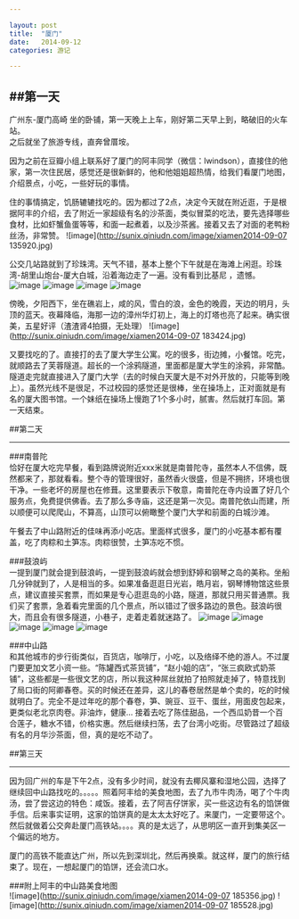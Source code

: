 ```yaml
---

layout: post
title:  "厦门"  
date:   2014-09-12 
categories: 游记

---
```



##第一天  
---   

广州东-厦门高崎
坐的卧铺，第一天晚上上车，刚好第二天早上到，略破旧的火车站。  
之后就坐了旅游专线，直奔曾厝垵。  


因为之前在豆瓣小组上联系好了厦门的阿丰同学（微信：lwindson），直接住的他家，第一次住民居，感觉还是很新鲜的，他和他姐姐超热情，给我们看厦门地图，介绍景点，小吃，一些好玩的事情。

住的事情搞定，饥肠辘辘找吃的。因为都过了2点，决定今天就在附近逛，于是根据阿丰的介绍，去了附近一家超级有名的沙茶面，类似冒菜的吃法，要先选择哪些食材，比如虾蟹鱼蛋等等，和面一起煮着，以及沙茶酱。接着又去了对面的老鸭粉丝汤，非常赞。
![image](http://sunix.qiniudn.com/image/xiamen2014-09-07 135920.jpg)

公交几站路就到了珍珠湾。天气不错，基本上整个下午就是在海滩上闲逛。珍珠湾-胡里山炮台-厦大白城，沿着海边走了一遍。没有看到比基尼
，遗憾。
![image](http://sunix.qiniudn.com/image/xiamenIMG_0102.JPG)
![image](http://sunix.qiniudn.com/image/xiamenIMG_0109.JPG)
![image](http://sunix.qiniudn.com/image/xiamenIMG_0113.JPG)
![image](http://sunix.qiniudn.com/image/xiamenIMG_0134.JPG)


傍晚，夕阳西下，坐在礁岩上，咸的风，雪白的浪，金色的晚霞，天边的明月，头顶的蓝天。夜幕降临，海那一边的漳州华灯初上，海上的灯塔也亮了起来。确实很美，五星好评（渣渣肾4拍摄，无处理）
![image](http://sunix.qiniudn.com/image/xiamen2014-09-07 183424.jpg)

又要找吃的了。直接打的去了厦大学生公寓。吃的很多，街边摊，小餐馆。吃完，就顺路去了芙蓉隧道。超长的一个涂鸦隧道，里面都是厦大学生的涂鸦，非常酷。隧道走完就直接进入了厦门大学（去的时候白天厦大是不对外开放的，只能等到晚上）。虽然光线不是很足，不过校园的感觉还是很棒，坐在操场上，正对面就是有名的厦大图书馆。一个妹纸在操场上慢跑了1个多小时，腻害。然后就打车回。第一天结束。

##第二天  

---

###南普陀  
恰好在厦大吃完早餐，看到路牌说附近xxx米就是南普陀寺，虽然本人不信佛，既然都来了，那就看看。整个寺的管理很好，虽然香火很盛，但是不拥挤，环境也很干净。一些老坏的房屋也在修葺。这里要表示下敬意，南普陀在寺内设置了好几个服务点，免费提供佛香。去了那么多寺庙，这还是第一次见。南普陀依山而建，所以顺便可以爬爬山，不算高，山顶可以俯瞰整个厦门大学和前面的白城沙滩。

午餐去了中山路附近的佳味再添小吃店。里面样式很多，厦门的小吃基本都有覆盖，吃了肉粽和土笋冻。肉粽很赞，土笋冻吃不惯。  

###鼓浪屿  
一提到厦门就会提到鼓浪屿，一提到鼓浪屿就会想到舒婷和钢琴之岛的美称。坐船几分钟就到了，人是相当的多。如果准备逛逛日光岩，皓月岩，钢琴博物馆这些景点，建议直接买套票，而如果是专心逛逛岛的小路，隧道，那就只用买普通票。我们买了套票，急着看完里面的几个景点，所以错过了很多路边的景色。鼓浪屿很大，而且会有很多隧道，小巷子，走着走着就迷路了。 
![image](http://sunix.qiniudn.com/image/xiamenIMG_0207.JPG)
![image](http://sunix.qiniudn.com/image/xiamenIMG_0208.JPG)  
![image](http://sunix.qiniudn.com/image/xiamenIMG_0242.JPG)
![image](http://sunix.qiniudn.com/image/xiamenIMG_0243.JPG)
![image](http://sunix.qiniudn.com/image/xiamenIMG_0258.JPG)

###中山路  
和其他城市的步行街类似，百货店，咖啡厅，小吃，以及络绎不绝的游人。不过厦门要更加文艺小资一些。“陈罐西式茶货铺”，“赵小姐的店”，“张三疯欧式奶茶铺”，这些都是一些很文艺的店，所以我这种屌丝就拍了拍照就走掉了，特意找到了局口街的阿卿春卷。买的时候还在差异，这儿的春卷居然是单个卖的，吃的时候就明白了。完全不是过年吃的那个春卷，笋、豌豆、豆干、蛋丝，用面皮包起来，更类似老北京肉卷。非油炸，健康... 接着去吃了陈佳甜品，一个西瓜奶昔一个百合莲子，糖水不错，价格实惠。然后继续扫荡，去了台湾小吃街。尽管路过了超级有名的月华沙茶面，但，真的是吃不动了。  

##第三天  

---

因为回广州的车是下午2点，没有多少时间，就没有去椰风寨和湿地公园，选择了继续回中山路找吃的。。。。。照着阿丰给的美食地图，去了九市牛肉汤，喝了个牛肉汤，尝了尝这边的特色：咸饭。接着，去了阿吉仔饼家，买一些这边有名的馅饼做手信。后来事实证明，这家的馅饼真的是太太太好吃了。来厦门，一定要带这个。然后就做着公交奔赴厦门高铁站。。。。真的是太远了，从思明区一直开到集美区一个偏远的地方。    

厦门的高铁不能直达广州，所以先到深圳北，然后再换乘。就这样，厦门的旅行结束了。现在，一想起厦门的馅饼，还会流口水。 



###附上阿丰的中山路美食地图  
![image](http://sunix.qiniudn.com/image/xiamen2014-09-07 185356.jpg)
![image](http://sunix.qiniudn.com/image/xiamen2014-09-07 185528.jpg)



